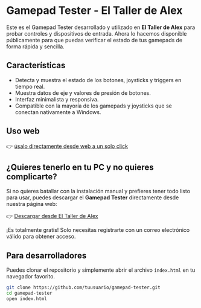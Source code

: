 # Gamepad Tester - El Taller de Alex

Este es el Gamepad Tester desarrollado y utilizado en **El Taller de Alex** para probar controles y dispositivos de entrada. Ahora lo hacemos disponible públicamente para que puedas verificar el estado de tus gamepads de forma rápida y sencilla.

## Características

- Detecta y muestra el estado de los botones, joysticks y triggers en tiempo real.
- Muestra datos de eje y valores de presión de botones.
- Interfaz minimalista y responsiva.
- Compatible con la mayoría de los gamepads y joysticks que se conectan nativamente a Windows.


## Uso web

👉 [úsalo directamente desde web a un solo click](https://alejandro7896.github.io/gamepad-tester/)



## ¿Quieres tenerlo en tu PC y no quieres complicarte?

Si no quieres batallar con la instalación manual y prefieres tener todo listo para usar, puedes descargar el **Gamepad Tester** directamente desde nuestra página web:

👉 [Descargar desde El Taller de Alex](https://www.eltallerdealex.com.mx/gamepad_tester)

¡Es totalmente gratis! Solo necesitas registrarte con un correo electrónico válido para obtener acceso.




## Para desarrolladores

Puedes clonar el repositorio y simplemente abrir el archivo `index.html` en tu navegador favorito.

```bash
git clone https://github.com/tuusuario/gamepad-tester.git
cd gamepad-tester
open index.html
```
